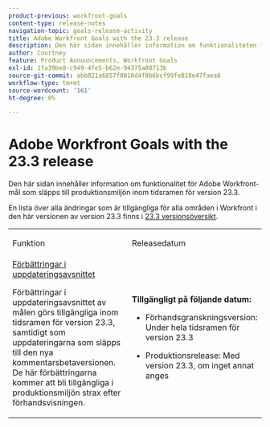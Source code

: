 ```yaml
---
product-previous: workfront-goals
content-type: release-notes
navigation-topic: goals-release-activity
title: Adobe Workfront Goals with the 23.3 release
description: Den här sidan innehåller information om funktionaliteten för Adobe Workfront Goals i den nya Adobe Workfront-upplevelsen som släpps till produktionsmiljön i version 23.3.
author: Courtney
feature: Product Announcements, Workfront Goals
exl-id: 1fa39be8-c949-4fe5-b62e-94375a80713b
source-git-commit: abb021a6857f8016d4f8b6bcf99fe818e47faea6
workflow-type: tm+mt
source-wordcount: '161'
ht-degree: 0%

---
```


# Adobe Workfront Goals with the 23.3 release

Den här sidan innehåller information om funktionalitet för Adobe Workfront-mål som släpps till produktionsmiljön inom tidsramen för version 23.3.

En lista över alla ändringar som är tillgängliga för alla områden i Workfront i den här versionen av version 23.3 finns i [23.3 versionsöversikt](/help/quicksilver/product-announcements/product-releases/23.3-release-activity/23-3-release-overview.md).

<table>
            <col style="width: 50%;" />
            <col style="width: 50%;" />
            <tbody>
                <tr>
                    <td>
                        <p><span class="bold">Funktion</span>
                        </p>
                    </td>
                    <td>
                        <p><span class="bold">Releasedatum</span>
                        </p>
                    </td>
                </tr>
                <tr>
                    <td>
                        <a href="/help/quicksilver/product-announcements/product-releases/goals-release-activity/goals-23-3-release/goals-23-3-may-5.md">Förbättringar i uppdateringsavsnittet</a></p>
                        <p>Förbättringar i uppdateringsavsnittet av målen görs tillgängliga inom tidsramen för version 23.3, samtidigt som uppdateringarna som släpps till den nya kommentarsbetaversionen. De här förbättringarna kommer att bli tillgängliga i produktionsmiljön strax efter förhandsvisningen.</p>
                    </td>
                    <td><p><b>Tillgängligt på följande datum:</b></p>
                     <p>
                        </p>
                        <ul>
                            <li>
                                <p>Förhandsgranskningsversion: Under hela tidsramen för version 23.3<br /></p>
                            </li>
                            <li>
                                <p><span class="preview">Produktionsrelease: Med version 23.3, om inget annat anges</span></p>
                            </li>
                        </ul>
                    </td>
                </tr>
            </tbody>
        </table>
